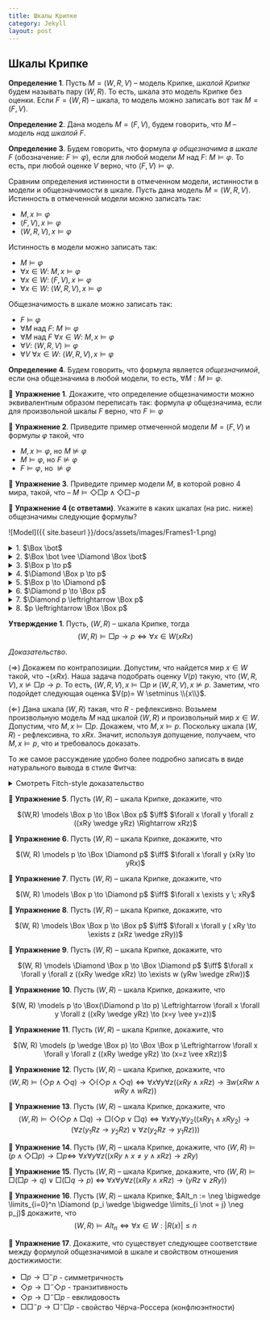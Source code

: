 ```yaml
---
title: Шкалы Крипке
category: Jekyll
layout: post
---
```


## Шкалы Крипке
    
**Определение 1**. Пусть $M = (W, R, V)$ – модель Крипке, *шкалой Крипке* будем называть  пару $(W, R)$.
То есть, шкала это модель Крипке без оценки. Если $F = (W, R)$ – шкала, то модель можно записать вот так $M = (F, V)$.

**Определение 2**. Дана модель $M = (F, V)$, будем говорить, что $M$ – *модель над шкалой* $F$.

**Определение 3**. Будем говорить, что формула $\varphi$ *общезначима в шкале* $F$ (обозначение: $F \models \varphi$), если для любой модели $M$ над $F$: $M \models \varphi$. То есть, при любой оценке $V$ верно, что $(F, V) \models \varphi$.  

Сравним определения истинности в отмеченном модели, истинности в модели и общезначимости в шкале. Пусть дана модель $M = (W, R, V)$. Истинность в отмеченной модели можно записать так:  
- $M, x \models \varphi$
- $(F, V), x \models \varphi$
- $(W, R, V), x \models \varphi$
	
Истинность в модели можно записать так:
- $M \models \varphi$
- $\forall x \in W$: $M, x \models \varphi$
- $\forall x \in W$: $(F, V), x \models \varphi$
- $\forall x \in W$: $(W, R, V), x \models \varphi$

Общезначимость в шкале можно записать так:
- $F \models \varphi$
- $\forall M$ над $F$: $M \models \varphi$
- $\forall M$ над $F$ $\forall x \in W$: $M, x \models \varphi$
- $\forall V$: $(W, R, V) \models \varphi$
- $\forall V$ $\forall x \in W$: $(W, R, V), x \models \varphi$ 	

**Определение 4**. Будем говорить, что формула является *общезначимой*, если она общезначима в любой модели, то есть, $\forall M: M \models \varphi$. 

:blue_book: **Упражнение 1**. Докажите, что определение общезначимости можно эквивалентным образом переписать так: формула $\varphi$ общезначима, если для произвольной шкалы $F$ верно, что $F \models \varphi$ 	

:blue_book: **Упражнение 2**. Приведите пример отмеченной модели $M = (F, V)$ и формулы $\varphi$ такой, что
- $M, x \models \varphi$, но  $M \not \models \varphi$
- $M \models \varphi$, но $F \not \models \varphi$
- $F \models \varphi$, но $\not \models \varphi$

:blue_book: **Упражнение 3**. Приведите пример модели $M$, в которой ровно 4 мира, такой, что 
– $M \models \Diamond \Box p \wedge  \Diamond \Box \neg p$

:green_book: **Упражнение 4 (с ответами)**. Укажите в каких шкалах (на рис. ниже) общезначимы следующие формулы?

![Model]({{ site.baseurl }}/docs/assets/images/Frames1-1.png)



<details><summary>  1. $\Box \bot$  </summary>

	$$F_1$$
	
Формула говорит, что мир тупиковый. 
</details>



<details><summary>  2. $\Box \bot \vee \Diamond \Box \bot$  </summary>
	
$$F_1, F_3, F_5$$ 

Формула говорит, что мир тупиковый или в шаге от тупикового. 
</details>

<details><summary> 3. $\Box p \to p$  </summary>

$$F_2, F_6, F_9$$

Формула гвоорит, что все стрелки рефлексивные.
</details>

<details><summary> 4. $\Diamond \Box p \to p$ </summary>

$$F_1, F_2, F_7, F_8, F_9$$

Формула говорит, что все стрелки симметричные. 
</details>

<details><summary> 5. $\Box p \to \Diamond p$ </summary>

$$F_2, F_4, F_6, F_7, F_8, F_9$$

Формула говорит, что из каждого миру исходит стрелка (не бывает тупиковых миров).
</details>

<details><summary> 6. $\Diamond p \to \Box p$ </summary>

$$F_1, F_2, F_3, F_4, F_7$$

Формула говорит, что если стрелка есть, то ровно одна.
</details>

<details><summary> 7. $\Diamond p \leftrightarrow \Box p$ </summary>

$$F_2, F_4, F_7$$

 Формула говорит, что из каждого мира исходит ровно одна стрелка.
</details>

<details><summary> 8. $p \leftrightarrow \Box \Box p$ </summary>

$$F_2, F_7$$

Формула говорит, что любые два шага приводят в исходный мир.
</details>

**Утверждение 1**. Пусть, $(W,R)$ – шкала Крипке, тогда
$$(W,R) \models \Box p \to p \iff \forall x \in W (xRx)$$		

*Доказательство*. 

($\Rightarrow$) Докажем по контрапозиции. Допустим, что найдется мир $x \in W$ такой, что $\neg (xRx)$. Наша задача подобрать оценку $V(p)$ такую, что   $(W,R,V), x \not \models \Box p \to p$. То есть, $(W,R,V), x \models \Box p$  и $(W,R,V), x \not \models  p$. Заметим, что подойдет следующая оценка $V(p)= W \setminus \\{x\\}$.

($\Leftarrow$) Дана шкала $(W,R)$ такая, что $R$ - рефлексивно. Возьмем произвольную модель $M$ над шкалой $(W, R)$ и произвольный мир $x \in W$. Допустим, что $M, x \models \Box p$. Докажем, что $M, x \models p$. Поскольку шкала $(W,R)$ - рефлексивна, то $xRx$. Значит, используя допущение, получаем, что $M, x \models p$, что и требовалось доказать. 

То же самое рассуждение удобно более подробно записать в виде натурального вывода в стиле Фитча:

<details><summary> Смотреть Fitch-style доказательство </summary>

<img src="/logic-course/docs/assets/images/proof.png" alt="Proof">

</details>


:blue_book: **Упражнение 5**. Пусть $(W,R)$ – шкала Крипке, докажите, что 
<p style="text-align:center"> $(W,R) \models \Box p \to \Box \Box p$ $\iff$ $\forall x \forall y \forall z ((xRy \wedge yRz) \Rightarrow xRz)$ 
</p>

:blue_book: **Упражнение 6**.  Пусть $(W,R)$ – шкала Крипке, докажите, что 
<p style="text-align:center"> 
$(W, R) \models p \to \Box \Diamond p$ $\iff$ $\forall x \forall y (xRy \to yRx)$
</p>

:blue_book: **Упражнение 7**.  Пусть $(W,R)$ – шкала Крипке, докажите, что 
<p style="text-align:center"> 
$(W, R) \models \Box p \to \Diamond p$ $\iff$ $\forall x \exists y \; xRy$
</p>

:blue_book: **Упражнение 8**.  Пусть $(W,R)$ – шкала Крипке, докажите, что 
<p style="text-align:center"> 
$(W, R) \models \Box \Box p \to \Box p$ $\iff$ $\forall x \forall y ( xRy \to \exists z (xRz  \wedge zRy))$
</p>

:blue_book: **Упражнение 9**.  Пусть $(W,R)$ – шкала Крипке, докажите, что 
<p style="text-align:center"> 
$(W, R) \models \Diamond \Box p \to \Box \Diamond p$ $\iff$ $\forall x \forall y \forall z ((xRy \wedge xRz) \to \exists w (yRw \wedge zRw))$
</p>

:blue_book: **Упражнение 10**. Пусть $(W,R)$ – шкала Крипке, докажите, что 
<p style="text-align:center"> 
$(W, R) \models p \to \Box(\Diamond p \to p) \Leftrightarrow \forall x \forall y \forall z ((xRy \wedge yRz) \to (x=y \vee y=z))$
</p>

:blue_book: **Упражнение 11**. Пусть $(W,R)$ – шкала Крипке, докажите, что 
<p style="text-align:center"> 
$(W, R) \models (p \wedge \Box p) \to \Box \Box p \Leftrightarrow \forall x \forall y \forall z ((xRy \wedge yRz) \to (x=z \vee xRz))$
</p>

:blue_book: **Упражнение 12**. Пусть $(W,R)$ – шкала Крипке, докажите, что 
$$(W, R) \models (\Diamond p \wedge \Diamond q) \to \Diamond (\Diamond p \wedge \Diamond q) \Leftrightarrow \forall x \forall y \forall z( (xRy \wedge xRz) \to \exists w (xRw \wedge wRy \wedge wRz))$$

:blue_book: **Упражнение 13**. Пусть $(W,R)$ – шкала Крипке, докажите, что 
$$(W, R) \models \Diamond (\Diamond p \wedge \Box q) \to \Box (\Diamond p \vee \Box q) \Leftrightarrow \forall x \forall y_1 \forall y_2 ( (xRy_1 \wedge xRy_2) \to ( \forall z( y_1Rz \to y_2Rz) \vee \forall z( y_2Rz \to y_1Rz) ))$$

:blue_book: **Упражнение 14**. Пусть $(W,R)$ – шкала Крипке, докажите, что 
$(W, R) \models (p \wedge \Diamond \Box p) \to \Box p \Leftrightarrow$  $\forall x \forall y \forall z( (xRy \wedge x \not =y \wedge xRz) \to zRy)$

:blue_book: **Упражнение 15**. Пусть $(W,R)$ – шкала Крипке, докажите, что 
$(W, R) \models \Box (\Box p \to q) \vee \Box  (\Box q \to p)$ ⇔ $\forall x \forall y \forall z ( (xRy \wedge xRz) \to (yRz \vee zRy))$

:blue_book: **Упражнение 16**. Пусть $(W,R)$ – шкала Крипке, $Alt_n := \neg \bigwedge \limits_{i=0}^n  \Diamond (p_i \wedge \bigwedge \limits_{i \not = j} \neg p_j)$ докажите, что 
$$(W, R) \models Alt_n \Leftrightarrow  \forall x \in W: |R(x)| \leq n$$ 

:blue_book: **Упражнение 17**. Докажите, что существует следующее соответствие между формулой общезначимой в шкале и свойством отношения достижимости:

- $\Box p \to \Box^- p$ - симметричность
- $\Diamond p \to \Box^- \Diamond p$ - транзитивность
- $\Diamond p \to \Box^- \Box p$ - евклидовость
- $\Box \Box^- p \to \Box^- \Box p$ - свойство Чёрча-Россера (конфлюэнтности)
  

